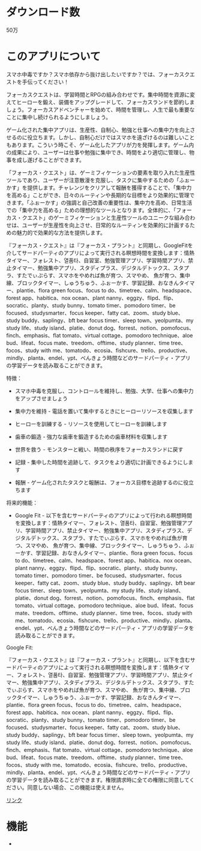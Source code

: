# ダウンロード数
50万
# このアプリについて
スマホ中毒ですか？スマホ依存から抜け出したいですか？では、フォーカスクエストを手伝ってください！

フォーカスクエストは、学習時間とRPGの組み合わせです。集中時間を資源に変えてヒーローを鍛え、装備をアップグレードして、フォーカスランドを節約しましょう。フォーカスアドベンチャーを始めて、時間を管理し、人生で最も重要なことに集中し続けられるようにしましょう。

ゲーム化された集中アプリは、生産性、自制心、勉強と仕事への集中力を向上させるのに役立ちます。しかし、自制心だけではスマホを遠ざけるのは難しいこともあります。こういう時こそ、ゲーム化したアプリが力を発揮します。ゲーム内の成果により、ユーザーは仕事や勉強に集中でき、時間をより適切に管理し、物事を成し遂げることができます。

「フォーカス・クエスト」は、ゲーミフィケーションの要素を取り入れた生産性ツールであり、ユーザーが注意散漫を克服し、タスクに集中するための「ふぉーかす」を提供します。チャレンジをクリアして報酬を獲得することで、「集中力を高める」ことができ、日々のルーティンや長期的な目標をより効果的に管理できます。「ふぉーかす」の強調と自己改善の重要性は、集中力を高め、日常生活での「集中力を高める」ための理想的なツールとなります。全体的に、「フォーカス・クエスト」のゲーミフィケーションと生産性ツールのユニークな組み合わせは、ユーザーが生産性を向上させ、日常的なルーティンを効果的に計画するための魅力的で効果的な方法を提供します。

『フォーカス・クエスト』は『フォーカス・プラント』と同期し、GoogleFitを介してサードパーティのアプリによって実行される瞑想時間を変換します：情熱タイマー、フォレスト、열품타、自習室、勉強管理アプリ、学習時間アプリ、禁止タイマー、勉強集中アプリ、スタディプラス、デジタルデトックス、スタプラ、すたでぃぷらす、スマホをやめれば魚が育つ、スマやめ、 魚が育つ、集中線、ブロックタイマー、しゅうちゅう、ふぉーかす、学習記録、おなきんタイマー、plantie、flora green focus、focus to do、timetree、calm、headspace、forest app、habitica、nox ocean、plant nanny、eggzy、flipd、flip、socratic、planty、study bunny、tomato timer、pomodoro timer、be focused、studysmarter、focus keeper、fatty cat、zoom、study blue、study buddy、saplingy、bft bear focus timer、sleep town、yeolpumta、my study life、study island、platie、donut dog、forrest、notion、pomofocus、finch、emphasis、flat tomato、virtual cottage、pomodoro technique、aloe bud、lifeat、focus mate、treedom、offtime、study planner、time tree、focos、study with me、tomatodo、ecosia、fishcure、trello、productive、mindly、planta、endel、ypt、べんきょう時間などのサードパーティ・アプリの学習データを読み取ることができます。

特徴：

* スマホ中毒を克服し、コントロールを維持し、勉強、大学、仕事への集中力をアップさせましょう

* 集中力を維持 - 電話を置いて集中するときにヒーローリソースを収集します

* ヒーローを訓練する - リソースを使用してヒーローを訓練します

* 歯車の鍛造 - 強力な歯車を鍛造するための歯車材料を収集します

* 世界を救う - モンスターと戦い、時間の秩序をフォーカスランドに戻す

* 記録 - 集中した時間を追跡して、タスクをより適切に計画できるようにします

* 報酬 - ゲーム化されたタスクと報酬は、フォーカス目標を追跡するのに役立ちます

将来的機能：

* Google Fit - 以下を含むサードパーティのアプリによって行われる瞑想時間を変換します：情熱タイマー、フォレスト、열품타、自習室、勉強管理アプリ、学習時間アプリ、禁止タイマー、勉強集中アプリ、スタディプラス、デジタルデトックス、スタプラ、すたでぃぷらす、スマホをやめれば魚が育つ、スマやめ、 魚が育つ、集中線、ブロックタイマー、しゅうちゅう、ふぉーかす、学習記録、おなきんタイマー、plantie、flora green focus、focus to do、timetree、calm、headspace、forest app、habitica、nox ocean、plant nanny、eggzy、flipd、flip、socratic、planty、study bunny、tomato timer、pomodoro timer、be focused、studysmarter、focus keeper、fatty cat、zoom、study blue、study buddy、saplingy、bft bear focus timer、sleep town、yeolpumta、my study life、study island、platie、donut dog、forrest、notion、pomofocus、finch、emphasis、flat tomato、virtual cottage、pomodoro technique、aloe bud、lifeat、focus mate、treedom、offtime、study planner、time tree、focos、study with me、tomatodo、ecosia、fishcure、trello、productive、mindly、planta、endel、ypt、べんきょう時間などのサードパーティ・アプリの学習データを読み取ることができます。

Google Fit:

『フォーカス・クエスト』は『フォーカス・プラント』と同期し、以下を含むサードパーティのアプリによって実行される瞑想時間を変換します：情熱タイマー、フォレスト、열품타、自習室、勉強管理アプリ、学習時間アプリ、禁止タイマー、勉強集中アプリ、スタディプラス、デジタルデトックス、スタプラ、すたでぃぷらす、スマホをやめれば魚が育つ、スマやめ、 魚が育つ、集中線、ブロックタイマー、しゅうちゅう、ふぉーかす、学習記録、おなきんタイマー、plantie、flora green focus、focus to do、timetree、calm、headspace、forest app、habitica、nox ocean、plant nanny、eggzy、flipd、flip、socratic、planty、study bunny、tomato timer、pomodoro timer、be focused、studysmarter、focus keeper、fatty cat、zoom、study blue、study buddy、saplingy、bft bear focus timer、sleep town、yeolpumta、my study life、study island、platie、donut dog、forrest、notion、pomofocus、finch、emphasis、flat tomato、virtual cottage、pomodoro technique、aloe bud、lifeat、focus mate、treedom、offtime、study planner、time tree、focos、study with me、tomatodo、ecosia、fishcure、trello、productive、mindly、planta、endel、ypt、べんきょう時間などのサードパーティ・アプリの学習データを読み取ることができます。権限請求時に全ての権限に同意してください。同意しない場合、この機能は使えません。

[リンク](https://play.google.com/store/apps/details?id=com.shikudo.focus.study.forest.pomodoro.productivity.hero.rpg.android)

# 機能
- 